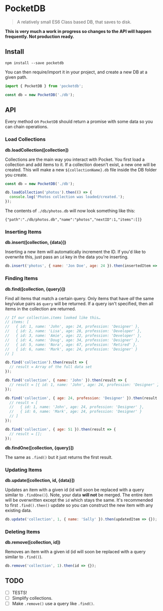 # PocketDB

> A relatively small ES6 Class based DB, that saves to disk.

**This is very much a work in progress so changes to the API will happen frequently. Not production ready.**

## Install

```
npm install --save pocketdb
```

You can then require/import it in your project, and create a new DB at a given path.

```js
import { PocketDB } from 'pocketdb';

const db = new PocketDB('./db');
```

## API

Every method on `PocketDB` should return a promise with some data so you can chain operations.

### Load Collections

**db.loadCollection([collection])**

Collections are the main way you interact with Pocket. You first load a collection and add items to it. If a collection doesn't exist, a new one will be created. This will make a new `${collectionName}.db` file inside the DB folder you create.

```js
const db = new PocketDB('./db');

db.loadCollection('photos').then(() => {
  console.log('Photos collection was loaded/created.');
});
```

The contents of `./db/photos.db` will now look something like this:

```
{"path":"./db/photos.db","name":"photos","nextID":1,"items":[]}
```

### Inserting Items

**db.insert([collection, {data}])**

Inserting a new item will automatically increment the ID. If you'd like to overwrite this, just pass an `id` key in the data you're inserting.

```js
db.insert('photos', { name: 'Jon Doe', age: 24 }).then(insertedItem => {});
```

### Finding Items

**db.find([collection, {query}])**

Find all items that match a certain query. Only items that have _all_ the same key/value pairs as `query` will be returned. If a query isn't specified, then all items in the collection are returned.

```js
// If our collection.items looked like this…
// items: [
//   { id: 1, name: 'John', age: 24, profession: 'Designer' },
//   { id: 2, name: 'Lisa', age: 28, profession: 'Developer' },
//   { id: 3, name: 'Amie', age: 22, profession: 'Developer' },
//   { id: 4, name: 'Doug', age: 34, profession: 'Designer' },
//   { id: 5, name: 'Nora', age: 67, profession: 'Retired' },
//   { id: 6, name: 'Mark', age: 24, profession: 'Designer' }
// ]

db.find('collection').then(result => {
  // result = Array of the full data set
});

db.find('collection', { name: 'John' }).then(result => {
  // result = [{ id: 1, name: 'John', age: 24, profession: 'Designer' }]
});

db.find('collection', { age: 24, profession: 'Designer' }).then(result => {
  // result = [
  //   { id: 1, name: 'John', age: 24, profession: 'Designer' },
  //   { id: 6, name: 'Mark', age: 24, profession: 'Designer' }
  // ]
});

db.find('collection', { age: 51 }).then(result => {
  // result = [];
});
```

**db.findOne([collection, {query}])**

The same as `.find()` but it just returns the first result.

### Updating Items

**db.update([collection, id, {data}])**

Updates an item with a given id (id will soon be replaced with a query similar to `.findOne()`). Note, your data **will not** be merged. The entire item will be overwritten except the `id` which stays the same. It's recommended to first `.find().then()` update so you can construct the new item with any existing data.

```js
db.update('collection', 1, { name: 'Sally' }).then(updatedItem => {});
```

### Deleting Items

**db.remove([collection, id])**

Removes an item with a given id (id will soon be replaced with a query similar to `.find()`).

```js
db.remove('collection', 1).then(id => {});
```

## TODO

- [ ] TESTS!
- [ ] Simplify collections.
- [ ] Make `.remove()` use a query like `.find()`.
